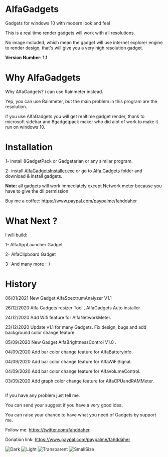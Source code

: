 # AlfaGadgets
Gadgets for windows 10 with modern look and feel

This is a real time render gadgets will work with all resolutions.

No image included, which mean the gadget will use internet explorer engine to render design, that's will give you a very high resolution gadget.

**Version Number: 1.1**
 

# Why AlfaGadgets

Why AlfaGadgets? i can use Rainmeter instead.

Yep, you can use Rainmeter, but the main problem in this program are the resolution.

if you use AlfaGadgets you will get realtime gadget render, thank to microsoft sidebar and 8gadgetpack maker who did alot of work to make it run on windows 10.


# Installation
1- install 8GadgetPack or Gadgetarian or any similar program.

2- install [AlfaGadgetsInstaller.exe](https://github.com/fahdd95/AlfaGadgets/releases/tag/1.1) or go to [Alfa Gadgets](https://github.com/fahdd95/AlfaGadgets/tree/master/Alfa%20Gadgets%20Installer%20Files) folder and download & install gadgets.

**Note:** all gadgets will work immediately except Network meter because you have to give the dll permission.

Buy me a coffee:
https://www.paypal.com/paypalme/fahddaher


# What Next ?

I will build:

1- AlfaAppLauncher Gadget

2- AlfaClipboard Gadget

3- And many more :-)

# History

06/01/2021   New Gadget AlfaSpectrumAnalyzer V1.1 

26/12/2020   Alfa Gadgets resizer Tool , AlfaGadgets Auto installer

24/12/2020   Add Wifi feature for AlfaNetworkMeter.

23/12/2020   Update v1.1 for many Gadgets. Fix design, bugs and add background color change feature

05/09/2020   New Gadget AlfaBrightnessControl V1.0 . 

04/09/2020   Add bar color change feature for AlfaBatteryinfo.

04/09/2020   Add bar color change feature for AlfaWiFiSignal.

04/09/2020   Add bar color change feature for AlfaVolumeControl.

03/09/2020   Add graph color change feature for AlfaCPUandRAMMeter.


##

If you have any problem just tell me.

You can send your suggest if you have a very good idea.

You can raise your chance to have what you need of Gadgets by support me. 


Follow me:
https://twitter.com/fahddaher

Donation link:
https://www.paypal.com/paypalme/fahddaher


![Dark](https://github.com/fahdd95/AlfaGadgets/blob/master/Preview/Dark.png)
![Light](https://github.com/fahdd95/AlfaGadgets/blob/master/Preview/Light.png)
![Transparent](https://github.com/fahdd95/AlfaGadgets/blob/master/Preview/Transparent.png)
![SmallSize](https://github.com/fahdd95/AlfaGadgets/blob/master/Preview/SmallSize.png)
